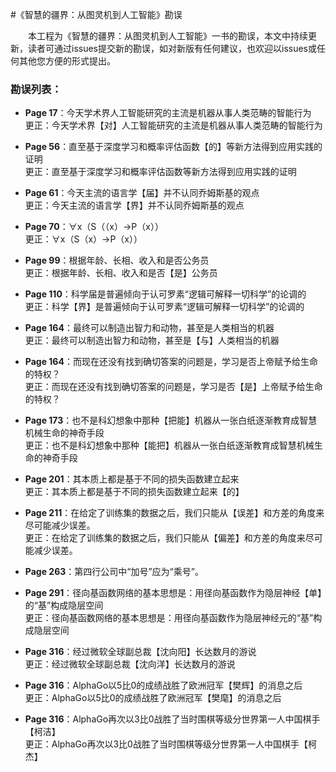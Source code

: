 #《智慧的疆界：从图灵机到人工智能》勘误

　　本工程为《智慧的疆界：从图灵机到人工智能》一书的勘误，本文中持续更新，读者可通过issues提交新的勘误，如对新版有任何建议，也欢迎以issues或任何其他您方便的形式提出。
  
### 勘误列表：
- **Page 17**：今天学术界人工智能研究的主流是机器从事人类范畴的智能行为
<br>更正：今天学术界【对】人工智能研究的主流是机器从事人类范畴的智能行为

- **Page 56**：直至基于深度学习和概率评估函数【的】等新方法得到应用实践的证明
<br>更正：直至基于深度学习和概率评估函数等新方法得到应用实践的证明

- **Page 61**：今天主流的语言学【届】并不认同乔姆斯基的观点
<br>更正：今天主流的语言学【界】并不认同乔姆斯基的观点

- **Page 70**：∀x（S（（x）→P（x））
<br>更正：∀x（S（x）→P（x））

- **Page 99**：根据年龄、长相、收入和是否公务员
<br>更正：根据年龄、长相、收入和是否【是】公务员

- **Page 110**：科学届是普遍倾向于认可罗素“逻辑可解释一切科学”的论调的
<br>更正：科学【界】是普遍倾向于认可罗素“逻辑可解释一切科学”的论调的

- **Page 164**：最终可以制造出智力和动物，甚至是人类相当的机器
<br>更正：最终可以制造出智力和动物，甚至是【与】人类相当的机器

- **Page 164**：而现在还没有找到确切答案的问题是，学习是否上帝赋予给生命的特权？
<br>更正：而现在还没有找到确切答案的问题是，学习是否【是】上帝赋予给生命的特权？

- **Page 173**：也不是科幻想象中那种【把能】机器从一张白纸逐渐教育成智慧机械生命的神奇手段
<br>更正：也不是科幻想象中那种【能把】机器从一张白纸逐渐教育成智慧机械生命的神奇手段

- **Page 201**：其本质上都是基于不同的损失函数建立起来
<br>更正：其本质上都是基于不同的损失函数建立起来【的】

- **Page 211**：在给定了训练集的数据之后，我们只能从【误差】和方差的角度来尽可能减少误差。
<br>更正：在给定了训练集的数据之后，我们只能从【偏差】和方差的角度来尽可能减少误差。

- **Page 263**：第四行公司中“加号”应为“乘号”。

- **Page 291**：径向基函数网络的基本思想是：用径向基函数作为隐层神经【单】的“基”构成隐层空间
<br>更正：径向基函数网络的基本思想是：用径向基函数作为隐层神经元的“基”构成隐层空间

- **Page 316**：经过微软全球副总裁【沈向阳】长达数月的游说
<br>更正：经过微软全球副总裁【沈向洋】长达数月的游说

- **Page 316**：AlphaGo以5比0的成绩战胜了欧洲冠军【樊辉】的消息之后
<br>更正：AlphaGo以5比0的成绩战胜了欧洲冠军【樊麾】的消息之后

- **Page 316**：AlphaGo再次以3比0战胜了当时围棋等级分世界第一人中国棋手【柯洁】
<br>更正：AlphaGo再次以3比0战胜了当时围棋等级分世界第一人中国棋手【柯杰】
